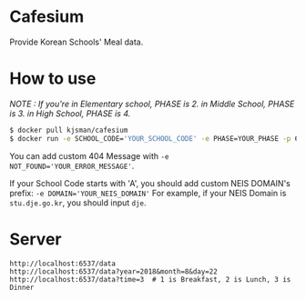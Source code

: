 # Cafesium
Provide Korean Schools' Meal data.

# How to use

*NOTE : 
If you're in Elementary school, PHASE is 2. in Middle School, PHASE is 3. in High School, PHASE is 4.*

```sh
$ docker pull kjsman/cafesium
$ docker run -e SCHOOL_CODE='YOUR_SCHOOL_CODE' -e PHASE=YOUR_PHASE -p 6537:6537 kjsman/cafesium
```

You can add custom 404 Message with `-e NOT_FOUND='YOUR_ERROR_MESSAGE'`.

If your School Code starts with 'A', you should add custom NEIS DOMAIN's prefix:
`-e DOMAIN='YOUR_NEIS_DOMAIN'` For example, if your NEIS Domain is `stu.dje.go.kr`, you should input `dje`.

# Server

```
http://localhost:6537/data
http://localhost:6537/data?year=2018&month=8&day=22
http://localhost:6537/data?time=3  # 1 is Breakfast, 2 is Lunch, 3 is Dinner
```
